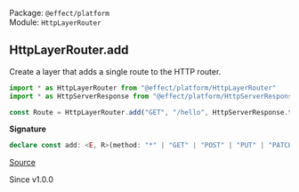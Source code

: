 Package: `@effect/platform`<br />
Module: `HttpLayerRouter`<br />

## HttpLayerRouter.add

Create a layer that adds a single route to the HTTP router.

```ts
import * as HttpLayerRouter from "@effect/platform/HttpLayerRouter"
import * as HttpServerResponse from "@effect/platform/HttpServerResponse"

const Route = HttpLayerRouter.add("GET", "/hello", HttpServerResponse.text("Hello, World!"))
```

**Signature**

```ts
declare const add: <E, R>(method: "*" | "GET" | "POST" | "PUT" | "PATCH" | "DELETE" | "OPTIONS", path: PathInput, handler: Effect.Effect<HttpServerResponse.HttpServerResponse, E, R> | ((request: HttpServerRequest.HttpServerRequest) => Effect.Effect<HttpServerResponse.HttpServerResponse, E, R>), options?: { readonly uninterruptible?: boolean | undefined; }) => Layer.Layer<never, never, HttpRouter | Type.From<"Requires", Exclude<R, Provided>> | Type.From<"Error", E>>
```

[Source](https://github.com/Effect-TS/effect/tree/main/packages/platform/src/HttpLayerRouter.ts#L295)

Since v1.0.0
